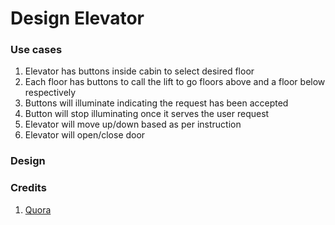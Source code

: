 # Design Elevator

### Use cases

1. Elevator has buttons inside cabin to select desired floor
2. Each floor has buttons to call the lift to go floors above and a floor below respectively
3. Buttons will illuminate indicating the request has been accepted
4. Button will stop illuminating once it serves the user request
5. Elevator will move up/down based as per instruction
6. Elevator will open/close door

### Design



### Credits

1. [Quora](https://www.quora.com/What-is-the-best-answer-to-Design-an-elevator-system)